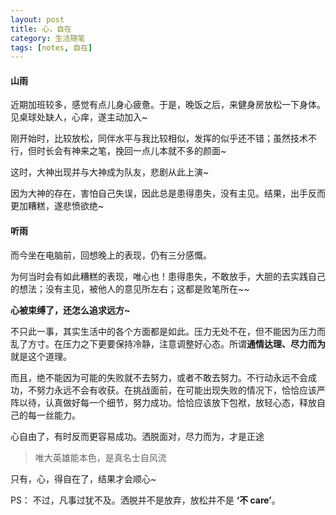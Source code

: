 ```yaml
---
layout: post
title: 心，自在
category: 生活随笔
tags: [notes, 自在]
---
```


#### 山雨

近期加班较多，感觉有点儿身心疲惫。于是，晚饭之后，来健身房放松一下身体。见桌球处缺人，心痒，遂主动加入~

刚开始时，比较放松，同伴水平与我比较相似，发挥的似乎还不错；虽然技术不行，但时长会有神来之笔，挽回一点儿本就不多的颜面~

这时，大神出现并与大神成为队友，悲剧从此上演~

因为大神的存在，害怕自己失误，因此总是患得患失，没有主见。结果，出手反而更加糟糕，遂悲愤欲绝~

#### 听雨

而今坐在电脑前，回想晚上的表现，仍有三分感慨。

为何当时会有如此糟糕的表现，唯心也！患得患失，不敢放手，大胆的去实践自己的想法；没有主见，被他人的意见所左右；这都是败笔所在~~ 

**心被束缚了，还怎么追求远方~**

不只此一事，其实生活中的各个方面都是如此。压力无处不在，但不能因为压力而乱了方寸。在压力之下更要保持冷静，注意调整好心态。所谓**通情达理、尽力而为**就是这个道理。

而且，绝不能因为可能的失败就不去努力，或者不敢去努力。不行动永远不会成功，不努力永远不会有收获。在挑战面前，在可能出现失败的情况下，恰恰应该严阵以待，认真做好每一个细节，努力成功。恰恰应该放下包袱，放轻心态，释放自己的每一丝能力。

心自由了，有时反而更容易成功。洒脱面对，尽力而为，才是正途

>唯大英雄能本色，是真名士自风流

只有，心，得自在了，结果才会顺心~

PS： 不过，凡事过犹不及。洒脱并不是放弃，放松并不是 **‘不 care’**。


